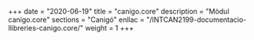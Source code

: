 +++
date        = "2020-06-19"
title       = "canigo.core"
description = "Mòdul canigo.core"
sections    = "Canigó"
enllac		= "/INTCAN2199-documentacio-llibreries-canigo.core/"
weight		= 1
+++

